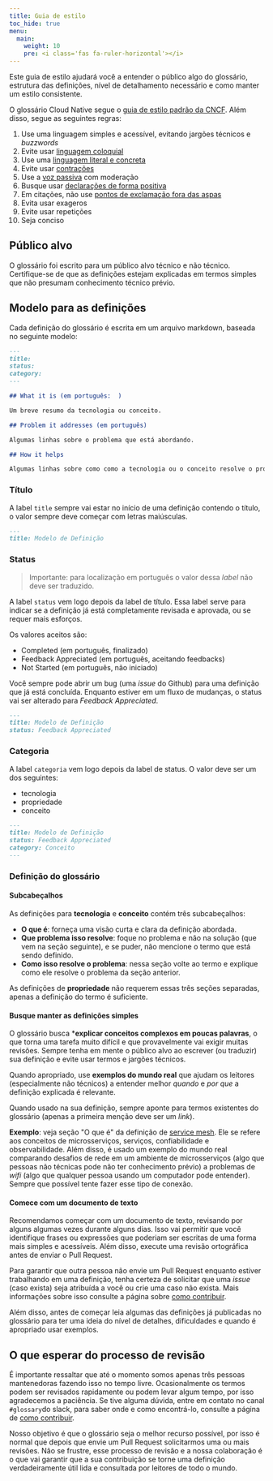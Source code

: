 ```yaml
---
title: Guia de estilo
toc_hide: true
menu:
  main:
    weight: 10
    pre: <i class='fas fa-ruler-horizontal'></i>
---
```


Este guia de estilo ajudará você a entender o público algo do glossário, estrutura das definições, nível de detalhamento necessário e como manter um estilo consistente.

O glossário Cloud Native segue o [guia de estilo padrão da CNCF](https://github.com/cncf/foundation/blob/master/style-guide.md). Além disso, segue as seguintes regras:

1. Use uma linguagem simples e acessível, evitando jargões técnicos e *buzzwords*
2. Evite usar [linguagem coloquial](https://pt.wikipedia.org/wiki/Linguagem_coloquial)
3. Use uma [linguagem literal e concreta](http://guidetogrammar.org/grammar/composition/abstract.htm)
4. Evite usar [contrações](https://en.wikipedia.org/wiki/Contraction_(grammar))
5. Use a [voz passiva]((https://www.ef.com/ca/english-resources/english-grammar/passive-voice/)) com moderação
6. Busque usar [declarações de forma positiva](https://examples.yourdictionary.com/positive-sentence-examples.html) 
7. Em citações, não use [pontos de exclamação fora das aspas](https://www.grammarly.com/blog/exclamation-mark/)
8. Evita usar exageros
9. Evite usar repetições
10. Seja conciso

## Público alvo

O glossário foi escrito para um público alvo técnico e não técnico. Certifique-se de que as definições estejam explicadas em termos simples que não presumam conhecimento técnico prévio. 

## Modelo para as definições

Cada definição do glossário é escrita em um arquivo markdown, baseada no seguinte modelo:

```md
---
title: 
status: 
category: 
---

## What it is (em português:  )

Um breve resumo da tecnologia ou conceito.

## Problem it addresses (em português)

Algumas linhas sobre o problema que está abordando.

## How it helps

Algumas linhas sobre como como a tecnologia ou o conceito resolve o problema abordado.
```

### Título

A label `title` sempre vai estar no início de uma definição contendo o título, o valor sempre deve começar com letras maiúsculas.

```md
---
title: Modelo de Definição
```

### Status

> Importante: para localização em português o valor dessa *label* não deve ser traduzido.

A label `status` vem logo depois da label de título. Essa label serve para indicar se a definição já está completamente revisada e aprovada, ou se requer mais esforços.


Os valores aceitos são:
- Completed (em português, finalizado)
- Feedback Appreciated  (em português, aceitando feedbacks)
- Not Started (em português, não iniciado)

Você sempre pode abrir um bug (uma *issue* do Github) para uma definição que já está concluída. Enquanto estiver em um fluxo de mudanças, o status vai ser alterado para *Feedback Appreciated*.

```md
---
title: Modelo de Definição
status: Feedback Appreciated
```

### Categoria

A label `categoria` vem logo depois da label de status. O valor deve ser um dos seguintes:

- tecnologia
- propriedade
- conceito

```md
---
title: Modelo de Definição
status: Feedback Appreciated
category: Conceito
---
```

### Definição do glossário

#### Subcabeçalhos
As definições para **tecnologia** e **conceito** contém três subcabeçalhos:

- **O que é**: forneça uma visão curta e clara da definição abordada.
- **Que problema isso resolve**: foque no problema e não na solução (que vem na seção seguinte), e se puder, não mencione o termo que está sendo definido.
- **Como isso resolve o problema**: nessa seção volte ao termo e explique como ele resolve o problema da seção anterior.

As definições de **propriedade** não requerem essas três seções separadas, apenas a definição do termo é suficiente.

#### Busque manter as definições simples

O glossário busca ***explicar conceitos complexos em poucas palavras**, o que torna uma tarefa muito difícil e que provavelmente vai exigir muitas revisões. Sempre tenha em mente
o público alvo ao escrever (ou traduzir) sua definição e evite usar termos e jargões técnicos.

Quando apropriado, use **exemplos do mundo real** que ajudam os leitores (especialmente não técnicos) a entender melhor *quando* e *por que* a definição explicada é relevante.

Quando usado na sua definição, sempre aponte para termos existentes do glossário (apenas a primeira menção deve ser um *link*).

**Exemplo**: veja seção "O que é" da definição de [service mesh](https://glossary.cncf.io/service_mesh/). Ele se refere aos conceitos de microsserviços, serviços, confiabilidade e observabilidade. Além disso, é usado um exemplo do mundo real comparando desafios de rede em um ambiente de microsserviços (algo que pessoas não técnicas pode não ter conhecimento prévio) a problemas de *wifi* (algo que qualquer pessoa usando um computador pode entender). Sempre que possível tente fazer esse tipo de conexão. 

#### Comece com um documento de texto

Recomendamos começar com um documento de texto, revisando por alguns algumas vezes durante alguns dias. Isso vai permitir que você identifique frases ou expressões que poderiam
ser escritas de uma forma mais simples e acessíveis. Além disso, execute uma revisão ortográfica antes de enviar o Pull Request.

Para garantir que outra pessoa não envie um Pull Request enquanto estiver trabalhando em uma definição, tenha certeza de solicitar que uma *issue* (caso exista) seja atribuída a você ou crie uma caso não exista. Mais informações sobre isso consulte a página sobre [como contribuir](https://glossary.cncf.io/contribute/).

Além disso, antes de começar leia algumas das definições já publicadas no glossário para ter uma ideia do nível de detalhes, dificuldades e quando é apropriado usar exemplos.

## O que esperar do processo de revisão

É importante ressaltar que até o momento somos apenas três pessoas mantenedoras fazendo isso no tempo livre. Ocasionalmente os termos podem ser revisados rapidamente ou podem levar algum tempo, por isso agradecemos a paciência. Se tive alguma dúvida, entre em contato no canal `#glossary`do slack, para saber onde e como encontrá-lo, consulte a página 
de [como contribuir](https://glossary.cncf.io/contribute/).

Nosso objetivo é que o glossário seja o melhor recurso possível, por isso é normal que depois que envie um Pull Request solicitarmos uma ou mais revisões. Não se frustre, esse processo de revisão  e a nossa colaboração é o que vai garantir que a sua contribuição se torne uma definição verdadeiramente útil lida e consultada por leitores de todo o mundo. 
